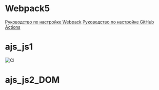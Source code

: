 # Webpack5

[Руководство по настройке Webpack](https://webpack.js.org/guides/)
[Руководство по настройке GitHub Actions](https://docs.github.com/en/actions/quickstart)
# ajs_js1
![CI](https://github.com/maxiw15/ajs_js2_DOM/actions/workflows/web.yml/badge.svg)
# ajs_js2_DOM
